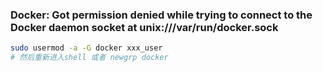 

### Docker: Got permission denied while trying to connect to the Docker daemon socket at unix:///var/run/docker.sock

```sh
sudo usermod -a -G docker xxx_user
# 然后重新进入shell 或者 newgrp docker
```


